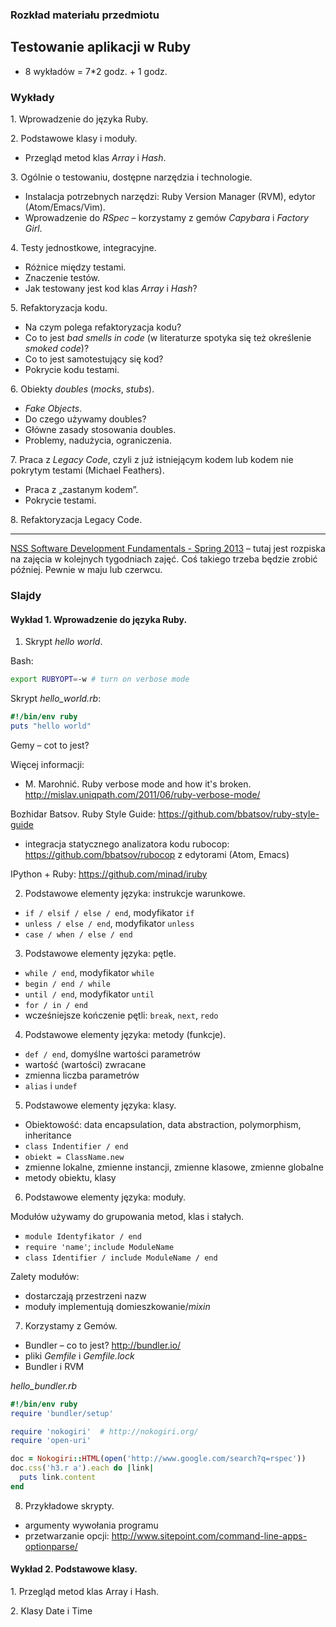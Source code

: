 ### Rozkład materiału przedmiotu
## Testowanie aplikacji w Ruby

* 8 wykładów = 7*2 godz. + 1 godz.

### Wykłady

1\. Wprowadzenie do języka Ruby.

2\. Podstawowe klasy i moduły.

- Przegląd metod klas *Array* i *Hash*.

3\. Ogólnie o testowaniu, dostępne narzędzia i technologie.

- Instalacja potrzebnych narzędzi:
  Ruby Version Manager (RVM), edytor (Atom/Emacs/Vim).
- Wprowadzenie do *RSpec* – korzystamy z gemów
  *Capybara* i *Factory Girl*.

4\. Testy jednostkowe, integracyjne.

- Różnice między testami.
- Znaczenie testów.
- Jak testowany jest kod klas *Array* i *Hash*?

5\. Refaktoryzacja kodu.

- Na czym polega refaktoryzacja kodu?
- Co to jest *bad smells in code* (w literaturze spotyka się też określenie *smoked code*)?
- Co to jest samotestujący się kod?
- Pokrycie kodu testami.

6\. Obiekty *doubles* (*mocks*, *stubs*).

- *Fake Objects*.
- Do czego używamy doubles?
- Główne zasady stosowania doubles.
- Problemy, nadużycia, ograniczenia.

7\. Praca z *Legacy Code*, czyli
   z już istniejącym kodem lub kodem nie pokrytym testami (Michael Feathers).

- Praca z „zastanym kodem”.
- Pokrycie testami.

8\. Refaktoryzacja Legacy Code.


----

[NSS Software Development Fundamentals - Spring 2013][1] –
tutaj jest rozpiska na zajęcia w kolejnych tygodniach zajęć.
Coś takiego trzeba będzie zrobić później. Pewnie w maju lub czerwcu.

[1]: https://github.com/elizabrock/NSS-Syllabus-Spring-2013


### Slajdy

#### Wykład 1. Wprowadzenie do języka Ruby.

1. Skrypt *hello world*.

Bash:
```sh
export RUBYOPT=-w # turn on verbose mode
```

Skrypt *hello_world.rb*:
```ruby
#!/bin/env ruby
puts "hello world"
```

Gemy – cot to jest?

Więcej informacji:
* M. Marohnić. Ruby verbose mode and how it's broken.
  http://mislav.uniqpath.com/2011/06/ruby-verbose-mode/

Bozhidar Batsov. Ruby Style Guide: https://github.com/bbatsov/ruby-style-guide
* integracja statycznego analizatora kodu rubocop: https://github.com/bbatsov/rubocop
  z edytorami (Atom, Emacs)

IPython + Ruby: https://github.com/minad/iruby

2. Podstawowe elementy języka: instrukcje warunkowe.

- `if / elsif / else / end`, modyfikator `if`
- `unless / else / end`, modyfikator `unless`
- `case / when / else / end`

3. Podstawowe elementy języka: pętle.

- `while / end`, modyfikator `while`
- `begin / end / while`
- `until / end`, modyfikator `until`
- `for / in / end`
- wcześniejsze kończenie pętli: `break`, `next`, `redo`

4. Podstawowe elementy języka: metody (funkcje).

- `def / end`, domyślne wartości parametrów
- wartość (wartości) zwracane
- zmienna liczba parametrów
- `alias` i `undef`

5. Podstawowe elementy języka: klasy.

- Obiektowość: data encapsulation, data abstraction,
  polymorphism, inheritance
- `class Indentifier / end`
- `obiekt = ClassName.new`
- zmienne lokalne, zmienne instancji, zmienne klasowe, zmienne globalne
- metody obiektu, klasy

6. Podstawowe elementy języka: moduły.

Modułów używamy do grupowania metod, klas i stałych.

- `module Identyfikator / end`
- `require 'name'`; `include ModuleName`
- `class Identifier / include ModuleName / end`

Zalety modułów:

- dostarczają przestrzeni nazw
- moduły implementują domieszkowanie/*mixin*

7. Korzystamy z Gemów.

- Bundler – co to jest? http://bundler.io/
- pliki *Gemfile* i *Gemfile.lock*
- Bundler i RVM

*hello_bundler.rb*
```ruby
#!/bin/env ruby
require 'bundler/setup'

require 'nokogiri'  # http://nokogiri.org/
require 'open-uri'

doc = Nokogiri::HTML(open('http://www.google.com/search?q=rspec'))
doc.css('h3.r a').each do |link|
  puts link.content
end
```

8. Przykładowe skrypty.

- argumenty wywołania programu
- przetwarzanie opcji: http://www.sitepoint.com/command-line-apps-optionparse/


#### Wykład 2. Podstawowe klasy.

1\. Przegląd metod klas Array i Hash.

2\. Klasy Date i Time
